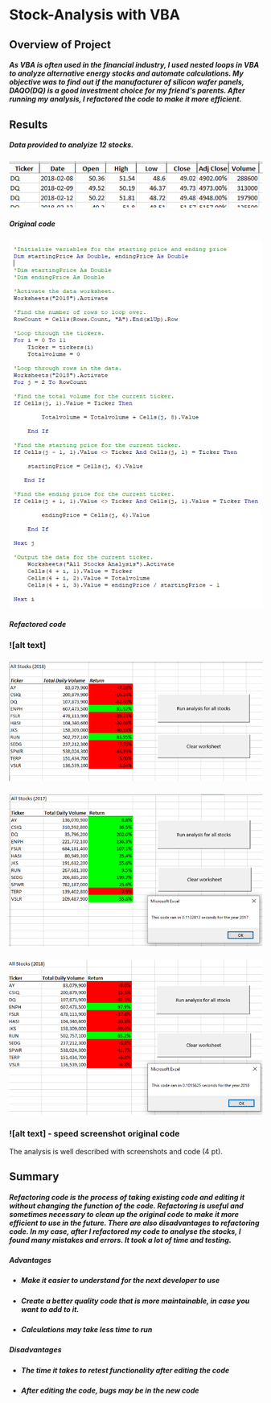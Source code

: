 # **Stock-Analysis with VBA**

## **Overview of Project**

##### As VBA is often used in the financial industry, I used nested loops in VBA to analyze alternative energy stocks and automate calculations. My objective was to find out if the manufacturer of silicon wafer panels, DAQO(DQ) is a good investment choice for my friend's parents. After running my analysis, I refactored the code to make it more efficient. 

## **Results**

##### Data provided to analyize 12 stocks. 
### ![alt text](stockdata.PNG)
##### Original code 
### ![alt text](StockDataCode.PNG)
##### Refactored code
### ![alt text] 
### ![alt text](StockAnalysisResults.PNG) 
### ![alt text](2017runtimerefactored.PNG) 
### ![alt text](2018runtimerefactored.PNG)
### ![alt text] - speed screenshot original code
The analysis is well described with screenshots and code (4 pt).

## **Summary**

##### Refactoring code is the process of taking existing code and editing it without changing the function of the code.  Refactoring is useful and sometimes necessary to clean up the original code to make it more efficient to use in the future.   There are also disadvantages to refactoring code. In my case, after I refactored my code to analyse the stocks, I found many mistakes and errors.  It took a lot of time and testing. 

##### **Advantages**
- ##### Make it easier to understand for the next developer to use
- ##### Create a better quality code that is more maintainable, in case you want to add to it. 
- ##### Calculations may take less time to run 
 
##### **Disadvantages**
- ##### The time it takes to retest functionality after editing the code
- ##### After editing the code, bugs may be in the new code

